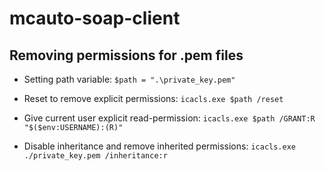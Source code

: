 # mcauto-soap-client

## Removing permissions for .pem files

- Setting path variable: `$path = ".\private_key.pem"`

- Reset to remove explicit permissions: `icacls.exe $path /reset`

- Give current user explicit read-permission: `icacls.exe $path /GRANT:R "$($env:USERNAME):(R)"`

- Disable inheritance and remove inherited permissions: `icacls.exe ./private_key.pem /inheritance:r`
 
